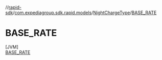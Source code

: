//[rapid-sdk](../../../../index.md)/[com.expediagroup.sdk.rapid.models](../../index.md)/[NightChargeType](../index.md)/[BASE_RATE](index.md)

# BASE_RATE

[JVM]\
[BASE_RATE](index.md)
